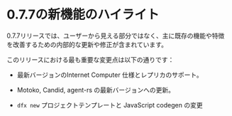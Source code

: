 # 0.7.7の新機能のハイライト

0.7.7リリースでは、ユーザーから見える部分ではなく、主に既存の機能や特徴を改善するための内部的な更新や修正が含まれています。

このリリースにおける最も重要な変更点は以下の通りです：

- 最新バージョンのInternet Computer 仕様とレプリカのサポート。

- Motoko, Candid, agent-rs の最新バージョンへの更新。

- `dfx new` プロジェクトテンプレートと JavaScript codegen の変更

<!---
# Highlights of what’s new in 0.7.7

The 0.7.7 release includes updates and fixes that are primarily internal to improve existing features and functions rather than user-visible.

The most significant changes in this release include the following:

-   Support for the latest version of the Internet Computer specification and replica.

-   Updating to latest versions of Motoko, Candid, and agent-rs

-   Changes to `dfx new` project template and JavaScript codegen

-->
